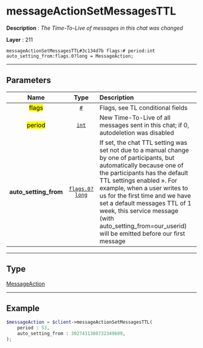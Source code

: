 # messageActionSetMessagesTTL

**Description** : *The Time-To-Live of messages in this chat was changed*

**Layer** : 211

```tl
messageActionSetMessagesTTL#3c134d7b flags:# period:int auto_setting_from:flags.0?long = MessageAction;
```

---

## Parameters

| Name | Type | Description |
| :---: | :---: | :--- |
| <mark>flags</mark> | [`#`](type/#) | Flags, see TL conditional fields |
| <mark>period</mark> | [`int`](type/int) | New Time-To-Live of all messages sent in this chat; if 0, autodeletion was disabled |
| **auto_setting_from** | [`flags.0?long`](type/long) | If set, the chat TTL setting was set not due to a manual change by one of participants, but automatically because one of the participants has the default TTL settings enabled ». For example, when a user writes to us for the first time and we have set a default messages TTL of 1 week, this service message (with auto_setting_from=our_userid) will be emitted before our first message |

---

## Type

[MessageAction](type/MessageAction)

---

## Example

```php
$messageAction = $client->messageActionSetMessagesTTL(
	period : 53,
	auto_setting_from : 3027411380732349609,
);
```